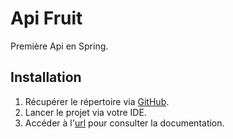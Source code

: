 # Api Fruit

Première Api en Spring. 

## Installation

1. Récupérer le répertoire via [GitHub](https://github.com/MarcSozza/fruit-api.git).
2. Lancer le projet via votre IDE.
3. Accéder à l'[url](http://localhost:8080/swagger-ui/index.html) pour consulter la documentation.

